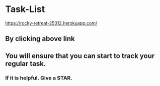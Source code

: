 # Task-List
https://rocky-retreat-25312.herokuapp.com/

## By clicking above link
## You will ensure that you can start to track your regular task.
### If it is helpful. Give a STAR.

